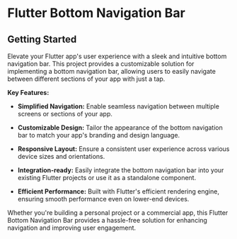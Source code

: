 # Flutter Bottom Navigation Bar

## Getting Started

Elevate your Flutter app's user experience with a sleek and intuitive bottom navigation bar. This project provides a customizable solution for implementing a bottom navigation bar, allowing users to easily navigate between different sections of your app with just a tap.

**Key Features:**

* **Simplified Navigation:** Enable seamless navigation between multiple screens or sections of your app.

* **Customizable Design:** Tailor the appearance of the bottom navigation bar to match your app's branding and design language.

* **Responsive Layout:** Ensure a consistent user experience across various device sizes and orientations.

* **Integration-ready:** Easily integrate the bottom navigation bar into your existing Flutter projects or use it as a standalone component.

* **Efficient Performance:** Built with Flutter's efficient rendering engine, ensuring smooth performance even on lower-end devices.

Whether you're building a personal project or a commercial app, this Flutter Bottom Navigation Bar provides a hassle-free solution for enhancing navigation and improving user engagement.
